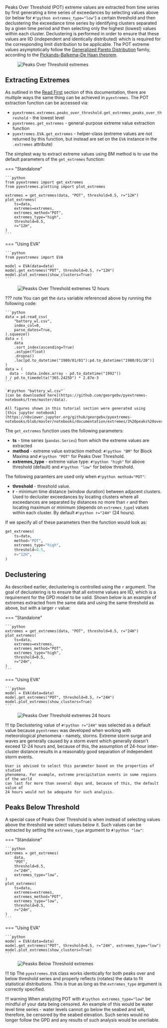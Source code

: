 Peaks Over Threshold (POT) extreme values are extracted from time series
by first generating a time series of exceedances by selecting values above
(or below for `#!python extremes_type="low"`) a certain threshold
and then declustering the exceedance time series by identifying clusters
separated by a given time period and then selecting only the highest (lowest)
values within each cluster. Declustering is performed in order to ensure
that these values are IID (independent and identically distributed) which is required
for the corresponding limit distribution to be applicable.
The POT extreme values asymptotically follow the
[Generalized Pareto Distribution](https://en.wikipedia.org/wiki/Generalized_Pareto_distribution)
famliy, according to the
[Pickands–Balkema–De Haan theorem](https://en.wikipedia.org/wiki/Pickands%E2%80%93Balkema%E2%80%93De_Haan_theorem).

<figure>
  <img src="../../img/pot.png" alt="Peaks Over Threshold extremes"/>
</figure>

## Extracting Extremes

As outlined in the [Read First](1-read-first.md) section of this documentation,
there are multiple ways the same thing can be achieved in `pyextremes`.
The POT extraction function can be accessed via:

- `pyextremes.extremes.peaks_over_threshold.get_extremes_peaks_over_threshold` - the lowest level
- `pyextremes.get_extremes` - general-purpose extreme value extraction function
- `pyextremes.EVA.get_extremes` - helper-class
  (extreme values are not returned by this function, but instead are set
  on the `EVA` instance in the `.extremes` attribute)

The simplest way to extract extreme values using BM method is to use the default
parameters of the `get_extremes` function:

=== "Standalone"

    ```python
    from pyextremes import get_extremes
    from pyextremes.plotting import plot_extremes

    extremes = get_extremes(data, "POT", threshold=0.5, r="12H")
    plot_extremes(
        ts=data,
        extremes=extremes,
        extremes_method="POT",
        extremes_type="high",
        threshold=0.5,
        r="12H",
    )
    ```

=== "Using EVA"

    ```python
    from pyextremes import EVA

    model = EVA(data=data)
    model.get_extremes("POT", threshold=0.5, r="12H")
    model.plot_extremes(show_clusters=True)
    ```

<figure>
  <img src="../../img/extremes/pot-high-12H.png" alt="Peasks Over Threshold extremes 12 hours"/>
</figure>

??? note
    You can get the `data` variable referenced above by running the following code:

    ```python
    data = pd.read_csv(
        "battery_wl.csv",
        index_col=0,
        parse_dates=True,
    ).squeeze()
    data = (
        data
        .sort_index(ascending=True)
        .astype(float)
        .dropna()
        .loc[pd.to_datetime("1980/01/01"):pd.to_datetime("1980/01/20")]
    )
    data = (
      data - (data.index.array - pd.to_datetime("1992"))
    ) / pd.to_timedelta("365.2425D") * 2.87e-3
    ```

    `#!python "battery_wl.csv"`
    [can be downloaded here](https://github.com/georgebv/pyextremes-notebooks/tree/master/data).

    All figures shown in this tutorial section were generated using
    [this jupyter notebook](https://nbviewer.jupyter.org/github/georgebv/pyextremes-notebooks/blob/master/notebooks/documentation/extremes/3%20peaks%20over%20threshold.ipynb).

The `get_extremes` function uses the following parameters:

- **ts** - time series (`pandas.Series`) from which the extreme values are extracted
- **method** - extreme value extraction method: `#!python "BM"` for Block Maxima
  and `#!python "POT"` for Peaks Over Threshold.
- **extremes_type** - extreme value type:
  `#!python "high"` for above threshold (default)
  and `#!python "low"` for below threshold.

The following paramters are used only when `#!python method="POT"`:

- **threshold** - threshold value.
- **r** - minimum time distance (window duration) between adjacent clusters. Used
  to decluster exceedances by locating clusters where all exceedances are separated
  by distances no more than `r` and then locating maximum or minimum
  (depends on `extremes_type`) values within each cluster.
  By default `#!python r="24H"` (24 hours).

If we specify all of these parameters then the function would look as:

```python
get_extremes(
    ts=data,
    method="POT",
    extremes_type="high",
    threshold=0.5,
    r="12H",
)
```

## Declustering

As described earlier, declustering is controlled using the `r` argument.
The goal of declustering is to ensure that all extreme values are IID, which is
a requirement for the GPD model to be valid. Shown below is an example of extremes
extracted from the same data and using the same threshold as above, but with a larger
`r` value:

=== "Standalone"

    ```python
    extremes = get_extremes(data, "POT", threshold=0.5, r="24H")
    plot_extremes(
        ts=data,
        extremes=extremes,
        extremes_method="POT",
        extremes_type="high",
        threshold=0.5,
        r="24H",
    )
    ```

=== "Using EVA"

    ```python
    model = EVA(data=data)
    model.get_extremes("POT", threshold=0.5, r="24H")
    model.plot_extremes(show_clusters=True)
    ```

<figure>
  <img src="../../img/extremes/pot-high-24H.png" alt="Peasks Over Threshold extremes 24 hours"/>
</figure>

!!! tip
    Declustering value of `#!python r="24H"` was selected as a default value because
    `pyextremes` was developed when working with meteorological phenomena - namely,
    storms. Extreme storm surge and waves are generally caused by a storm event which
    generally doesn't exceed 12-24 hours and, because of this, the assumption of 24-hour
    inter-cluster distance results in a reasonably good separation of independent
    storm events.
  
    User is advised to select this parameter based on the properties of studied
    phenomena. For example, extreme precipitation events in some regions of the world
    can last for more than several days and, because of this, the default value of
    24 hours would not be adequate for such analysis.

## Peaks Below Threshold

A special case of Peaks Over Threshold is when instead of selecting values above
the threshold we select values below it. Such values can be extracted
by setting the `extremes_type` argument to `#!python "low"`:

=== "Standalone"

    ```python
    extremes = get_extremes(
        data,
        "POT",
        threshold=0.5,
        r="24H",
        extremes_type="low",
    )
    plot_extremes(
        ts=data,
        extremes=extremes,
        extremes_method="POT",
        extremes_type="low",
        threshold=0.5,
        r="24H",
    )
    ```

=== "Using EVA"

    ```python
    model = EVA(data=data)
    model.get_extremes("POT", threshold=0.5, r="24H", extremes_type="low")
    model.plot_extremes(show_clusters=True)
    ```

<figure>
  <img src="../../img/extremes/pot-low.png" alt="Peasks Below Threshold extremes"/>
</figure>

!!! tip
    The `pyextremes.EVA` class works identically for both peaks over and below
    threshold series and properly reflects (rotates) the data to fit
    statistical distributions.
    This is true as long as the `extremes_type` argument is correctly specified.

!!! warning
    When analyzing POT with `#!python extremes_type="low"` be mindful of your data
    being censored. An example of this would be water level time series - water levels
    cannot go below the seabed and will, therefore, be censored by the seabed elevation.
    Such series would no longer follow the GPD and any results of such analysis
    would be unerliable.
